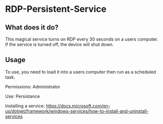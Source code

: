 # RDP-Persistent-Service

## What does it do?

This magical service turns on RDP every 30 seconds on a users computer. If the service is turned off, the device will shut down.

## Usage

To use, you need to load it into a users computer then run as a scheduled task.

Permissions: Administrator

Use: Persistance

Installing a service: https://docs.microsoft.com/en-us/dotnet/framework/windows-services/how-to-install-and-uninstall-services
